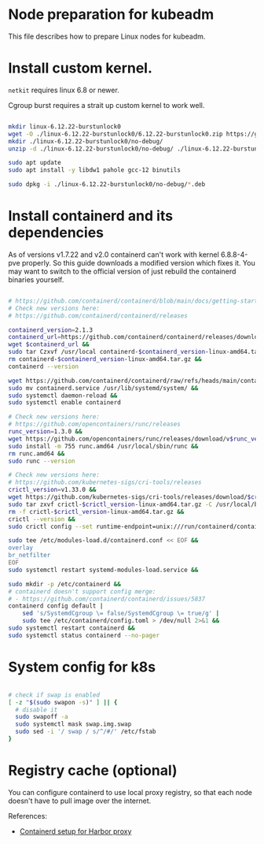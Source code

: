 
# Node preparation for kubeadm

This file describes how to prepare Linux nodes for kubeadm.

# Install custom kernel.

`netkit` requires linux 6.8 or newer.

Cgroup burst requires a strait up custom kernel to work well.

```bash

mkdir linux-6.12.22-burstunlock0
wget -O ./linux-6.12.22-burstunlock0/6.12.22-burstunlock0.zip https://github.com/d-uzlov/k8s-cgroup-burst-controller/releases/download/kernel-debian-6.12/6.12.22-burstunlock0.zip
mkdir ./linux-6.12.22-burstunlock0/no-debug/
unzip -d ./linux-6.12.22-burstunlock0/no-debug/ ./linux-6.12.22-burstunlock0/6.12.22-burstunlock0.zip

sudo apt update
sudo apt install -y libdw1 pahole gcc-12 binutils

sudo dpkg -i ./linux-6.12.22-burstunlock0/no-debug/*.deb

```

# Install containerd and its dependencies

As of versions v1.7.22 and v2.0 containerd can't work with kernel 6.8.8-4-pve properly.
So this guide downloads a modified version which fixes it.
You may want to switch to the official version
of just rebuild the containerd binaries yourself.

```bash

# https://github.com/containerd/containerd/blob/main/docs/getting-started.md
# Check new versions here:
# https://github.com/containerd/containerd/releases

containerd_version=2.1.3
containerd_url=https://github.com/containerd/containerd/releases/download/v$containerd_version/containerd-$containerd_version-linux-amd64.tar.gz
wget $containerd_url &&
sudo tar Czxvf /usr/local containerd-$containerd_version-linux-amd64.tar.gz &&
rm containerd-$containerd_version-linux-amd64.tar.gz &&
containerd --version

wget https://github.com/containerd/containerd/raw/refs/heads/main/containerd.service &&
sudo mv containerd.service /usr/lib/systemd/system/ &&
sudo systemctl daemon-reload &&
sudo systemctl enable containerd

# Check new versions here:
# https://github.com/opencontainers/runc/releases
runc_version=1.3.0 &&
wget https://github.com/opencontainers/runc/releases/download/v$runc_version/runc.amd64 &&
sudo install -m 755 runc.amd64 /usr/local/sbin/runc &&
rm runc.amd64 &&
sudo runc --version

# Check new versions here:
# https://github.com/kubernetes-sigs/cri-tools/releases
crictl_version=v1.33.0 &&
wget https://github.com/kubernetes-sigs/cri-tools/releases/download/$crictl_version/crictl-$crictl_version-linux-amd64.tar.gz &&
sudo tar zxvf crictl-$crictl_version-linux-amd64.tar.gz -C /usr/local/bin &&
rm -f crictl-$crictl_version-linux-amd64.tar.gz &&
crictl --version &&
sudo crictl config --set runtime-endpoint=unix:///run/containerd/containerd.sock --set image-endpoint=unix:///run/containerd/containerd.sock

sudo tee /etc/modules-load.d/containerd.conf << EOF &&
overlay
br_netfilter
EOF
sudo systemctl restart systemd-modules-load.service &&

sudo mkdir -p /etc/containerd &&
# containerd doesn't support config merge:
# - https://github.com/containerd/containerd/issues/5837
containerd config default | 
    sed 's/SystemdCgroup \= false/SystemdCgroup \= true/g' | 
    sudo tee /etc/containerd/config.toml > /dev/null 2>&1 &&
sudo systemctl restart containerd &&
sudo systemctl status containerd --no-pager

```

# System config for k8s

```bash

# check if swap is enabled
[ -z "$(sudo swapon -s)" ] || {
  # disable it
  sudo swapoff -a
  sudo systemctl mask swap.img.swap
  sudo sed -i '/ swap / s/^/#/' /etc/fstab
}

```

# Registry cache (optional)

You can configure containerd to use local proxy registry,
so that each node doesn't have to pull image over the internet.

References:
- [Containerd setup for Harbor proxy](./harbor/containerd-proxy.md)

